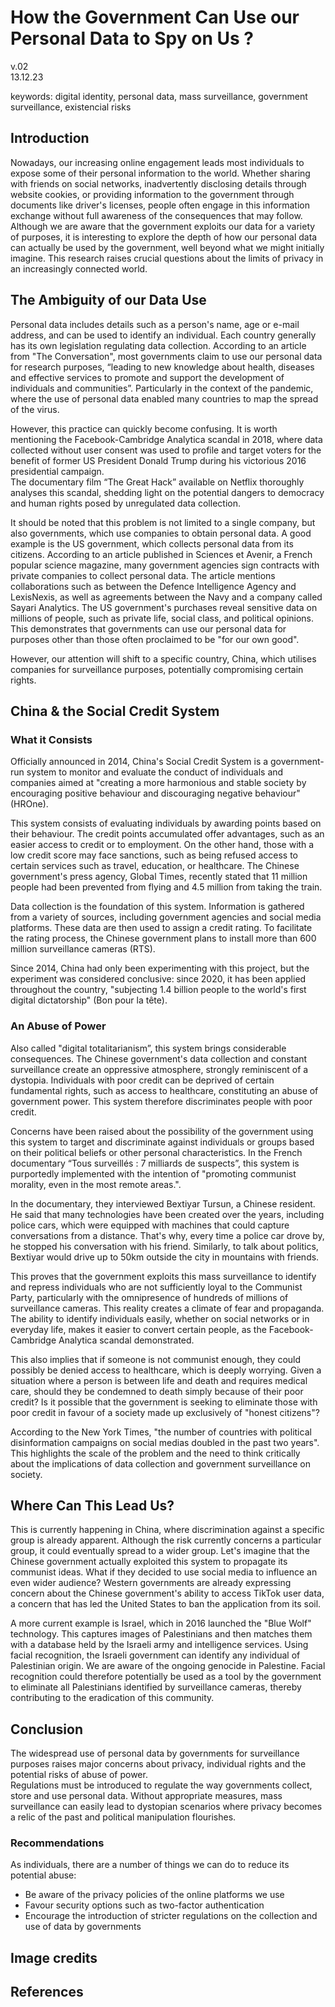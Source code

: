 # How the Government Can Use our Personal Data to Spy on Us ?
v.02  
13.12.23

keywords: digital identity, personal data, mass surveillance, government surveillance, existencial risks

## Introduction
Nowadays, our increasing online engagement leads most individuals to expose some of their personal information to the world. Whether sharing with friends on social networks, inadvertently disclosing details through website cookies, or providing information to the government through documents like driver's licenses, people often engage in this information exchange without full awareness of the consequences that may follow. Although we are aware that the government exploits our data for a variety of purposes, it is interesting to explore the depth of how our personal data can actually be used by the government, well beyond what we might initially imagine. This research raises crucial questions about the limits of privacy in an increasingly connected world.  

## The Ambiguity of our Data Use

Personal data includes details such as a person's name, age or e-mail address, and can be used to identify an individual. Each country generally has its own legislation regulating data collection. According to an article from "The Conversation", most governments claim to use our personal data for research purposes, “leading to new knowledge about health, diseases and effective services to promote and support the development of individuals and communities”. Particularly in the context of the pandemic, where the use of personal data enabled many countries to map the spread of the virus. 

However, this practice can quickly become confusing. It is worth mentioning the Facebook-Cambridge Analytica scandal in 2018, where data collected without user consent was used to profile and target voters for the benefit of former US President Donald Trump during his victorious 2016 presidential campaign.  
The documentary film “The Great Hack” available on Netflix thoroughly analyses this scandal, shedding light on the potential dangers to democracy and human rights posed by unregulated data collection.  

It should be noted that this problem is not limited to a single company, but also governments, which use companies to obtain personal data. A good example is the US government, which collects personal data from its citizens. According to an article published in Sciences et Avenir, a French popular science magazine, many government agencies sign contracts with private companies to collect personal data. The article mentions collaborations such as between the Defence Intelligence Agency and LexisNexis, as well as agreements between the Navy and a company called Sayari Analytics. The US government's purchases reveal sensitive data on millions of people, such as private life, social class, and political opinions. This demonstrates that governments can use our personal data for purposes other than those often proclaimed to be "for our own good".  

However, our attention will shift to a specific country, China, which utilises companies for surveillance purposes, potentially compromising certain rights.

## China & the Social Credit System
### What it Consists
Officially announced in 2014, China's Social Credit System is a government-run system to monitor and evaluate the conduct of individuals and companies aimed at "creating a more harmonious and stable society by encouraging positive behaviour and discouraging negative behaviour" (HROne).    

This system consists of evaluating individuals by awarding points based on their behaviour. The credit points accumulated offer advantages, such as an easier access to credit or to employment. On the other hand, those with a low credit score may face sanctions, such as being refused access to certain services such as travel, education, or healthcare. The Chinese government's press agency, Global Times, recently stated that 11 million people had been prevented from flying and 4.5 million from taking the train.  

Data collection is the foundation of this system. Information is gathered from a variety of sources, including government agencies and social media platforms. These data are then used to assign a credit rating. To facilitate the rating process, the Chinese government plans to install more than 600 million surveillance cameras (RTS).  

Since 2014, China had only been experimenting with this project, but the experiment was considered conclusive: since 2020, it has been applied throughout the country, "subjecting 1.4 billion people to the world's first digital dictatorship" (Bon pour la tête).  

### An Abuse of Power
Also called "digital totalitarianism”, this system brings considerable consequences. The Chinese government's data collection and constant surveillance create an oppressive atmosphere, strongly reminiscent of a dystopia. Individuals with poor credit can be deprived of certain fundamental rights, such as access to healthcare, constituting an abuse of government power. This system therefore discriminates people with poor credit.  

Concerns have been raised about the possibility of the government using this system to target and discriminate against individuals or groups based on their political beliefs or other personal characteristics. In the French documentary “Tous surveillés : 7 milliards de suspects”, this system is purportedly implemented with the intention of "promoting communist morality, even in the most remote areas.".   

In the documentary, they interviewed Bextiyar Tursun, a Chinese resident. He said that many technologies have been created over the years, including police cars, which were equipped with machines that could capture conversations from a distance. That's why, every time a police car drove by, he stopped his conversation with his friend. Similarly, to talk about politics, Bextiyar would drive up to 50km outside the city in mountains with friends.  

This proves that the government exploits this mass surveillance to identify and repress individuals who are not sufficiently loyal to the Communist Party, particularly with the omnipresence of hundreds of millions of surveillance cameras. This reality creates a climate of fear and propaganda. The ability to identify individuals easily, whether on social networks or in everyday life, makes it easier to convert certain people, as the Facebook-Cambridge Analytica scandal demonstrated.  

This also implies that if someone is not communist enough, they could possibly be denied access to healthcare, which is deeply worrying. Given a situation where a person is between life and death and requires medical care, should they be condemned to death simply because of their poor credit? Is it possible that the government is seeking to eliminate those with poor credit in favour of a society made up exclusively of "honest citizens"?  

According to the New York Times, "the number of countries with political disinformation campaigns on social medias doubled in the past two years". This highlights the scale of the problem and the need to think critically about the implications of data collection and government surveillance on society.  

## Where Can This Lead Us?
This is currently happening in China, where discrimination against a specific group is already apparent. Although the risk currently concerns a particular group, it could eventually spread to a wider group. Let's imagine that the Chinese government actually exploited this system to propagate its communist ideas. What if they decided to use social media to influence an even wider audience? Western governments are already expressing concern about the Chinese government's ability to access TikTok user data, a concern that has led the United States to ban the application from its soil.  

A more current example is Israel, which in 2016 launched the "Blue Wolf" technology. This captures images of Palestinians and then matches them with a database held by the Israeli army and intelligence services. Using facial recognition, the Israeli government can identify any individual of Palestinian origin. We are aware of the ongoing genocide in Palestine. Facial recognition could therefore potentially be used as a tool by the government to eliminate all Palestinians identified by surveillance cameras, thereby contributing to the eradication of this community.  

## Conclusion
The widespread use of personal data by governments for surveillance purposes raises major concerns about privacy, individual rights and the potential risks of abuse of power.  
Regulations must be introduced to regulate the way governments collect, store and use personal data. Without appropriate measures, mass surveillance can easily lead to dystopian scenarios where privacy becomes a relic of the past and political manipulation flourishes.

### Recommendations
As individuals, there are a number of things we can do to reduce its potential abuse: 
-	Be aware of the privacy policies of the online platforms we use
-	Favour security options such as two-factor authentication
-	Encourage the introduction of stricter regulations on the collection and use of data by governments


## Image credits

## References

